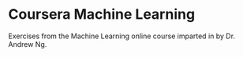 # Coursera Machine Learning
Exercises from the Machine Learning online course imparted in by Dr. Andrew Ng.
